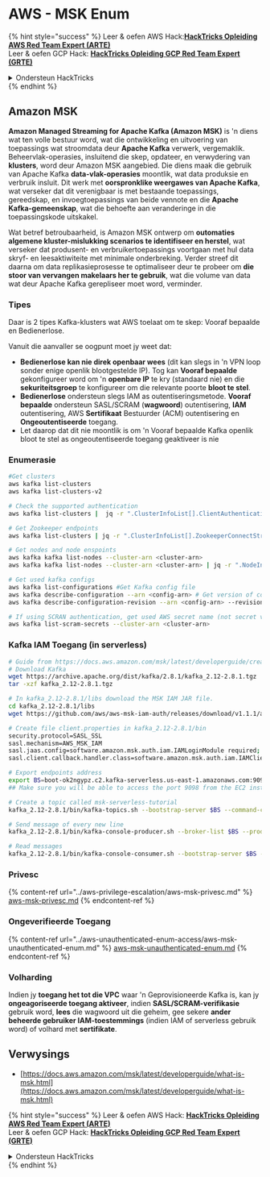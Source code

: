 # AWS - MSK Enum

{% hint style="success" %}
Leer & oefen AWS Hack:<img src="/.gitbook/assets/image.png" alt="" data-size="line">[**HackTricks Opleiding AWS Red Team Expert (ARTE)**](https://training.hacktricks.xyz/courses/arte)<img src="/.gitbook/assets/image.png" alt="" data-size="line">\
Leer & oefen GCP Hack: <img src="/.gitbook/assets/image (2).png" alt="" data-size="line">[**HackTricks Opleiding GCP Red Team Expert (GRTE)**<img src="/.gitbook/assets/image (2).png" alt="" data-size="line">](https://training.hacktricks.xyz/courses/grte)

<details>

<summary>Ondersteun HackTricks</summary>

* Kontroleer die [**inskrywingsplanne**](https://github.com/sponsors/carlospolop)!
* **Sluit aan by die** 💬 [**Discord-groep**](https://discord.gg/hRep4RUj7f) of die [**telegram-groep**](https://t.me/peass) of **volg** ons op **Twitter** 🐦 [**@hacktricks\_live**](https://twitter.com/hacktricks\_live)**.**
* **Deel hacktruuks deur PR's in te dien by die** [**HackTricks**](https://github.com/carlospolop/hacktricks) en [**HackTricks Cloud**](https://github.com/carlospolop/hacktricks-cloud) github-opslag.

</details>
{% endhint %}

## Amazon MSK

**Amazon Managed Streaming for Apache Kafka (Amazon MSK)** is 'n diens wat ten volle bestuur word, wat die ontwikkeling en uitvoering van toepassings wat stroomdata deur **Apache Kafka** verwerk, vergemaklik. Beheervlak-operasies, insluitend die skep, opdateer, en verwydering van **klusters**, word deur Amazon MSK aangebied.
Die diens maak die gebruik van Apache Kafka **data-vlak-operasies** moontlik, wat data produksie en verbruik insluit. Dit werk met **oorspronklike weergawes van Apache Kafka**, wat verseker dat dit verenigbaar is met bestaande toepassings, gereedskap, en invoegtoepassings van beide vennote en die **Apache Kafka-gemeenskap**, wat die behoefte aan veranderinge in die toepassingskode uitskakel.

Wat betref betroubaarheid, is Amazon MSK ontwerp om **outomaties algemene kluster-mislukking scenarios te identifiseer en herstel**, wat verseker dat produsent- en verbruikertoepassings voortgaan met hul data skryf- en leesaktiwiteite met minimale onderbreking. Verder streef dit daarna om data replikasieprosesse te optimaliseer deur te probeer om **die stoor van vervangen makelaars her te gebruik**, wat die volume van data wat deur Apache Kafka gerepliseer moet word, verminder.

### **Tipes**

Daar is 2 tipes Kafka-klusters wat AWS toelaat om te skep: Vooraf bepaalde en Bedienerlose.

Vanuit die aanvaller se oogpunt moet jy weet dat:

* **Bedienerlose kan nie direk openbaar wees** (dit kan slegs in 'n VPN loop sonder enige openlik blootgestelde IP). Tog kan **Vooraf bepaalde** gekonfigureer word om 'n **openbare IP** te kry (standaard nie) en die **sekuriteitsgroep** te konfigureer om die relevante poorte **bloot te stel**.
* **Bedienerlose** ondersteun slegs IAM as outentiseringsmetode. **Vooraf bepaalde** ondersteun SASL/SCRAM (**wagwoord**) outentisering, **IAM** outentisering, AWS **Sertifikaat** Bestuurder (ACM) outentisering en **Ongeoutentiseerde** toegang.
* Let daarop dat dit nie moontlik is om 'n Vooraf bepaalde Kafka openlik bloot te stel as ongeoutentiseerde toegang geaktiveer is nie

### Enumerasie
```bash
#Get clusters
aws kafka list-clusters
aws kafka list-clusters-v2

# Check the supported authentication
aws kafka list-clusters |  jq -r ".ClusterInfoList[].ClientAuthentication"

# Get Zookeeper endpoints
aws kafka list-clusters | jq -r ".ClusterInfoList[].ZookeeperConnectString, .ClusterInfoList[].ZookeeperConnectStringTls"

# Get nodes and node enspoints
aws kafka kafka list-nodes --cluster-arn <cluster-arn>
aws kafka kafka list-nodes --cluster-arn <cluster-arn> | jq -r ".NodeInfoList[].BrokerNodeInfo.Endpoints" # Get endpoints

# Get used kafka configs
aws kafka list-configurations #Get Kafka config file
aws kafka describe-configuration --arn <config-arn> # Get version of config
aws kafka describe-configuration-revision --arn <config-arn> --revision <version> # Get content of config version

# If using SCRAN authentication, get used AWS secret name (not secret value)
aws kafka list-scram-secrets --cluster-arn <cluster-arn>
```
### Kafka IAM Toegang (in serverless)
```bash
# Guide from https://docs.aws.amazon.com/msk/latest/developerguide/create-serverless-cluster.html
# Download Kafka
wget https://archive.apache.org/dist/kafka/2.8.1/kafka_2.12-2.8.1.tgz
tar -xzf kafka_2.12-2.8.1.tgz

# In kafka_2.12-2.8.1/libs download the MSK IAM JAR file.
cd kafka_2.12-2.8.1/libs
wget https://github.com/aws/aws-msk-iam-auth/releases/download/v1.1.1/aws-msk-iam-auth-1.1.1-all.jar

# Create file client.properties in kafka_2.12-2.8.1/bin
security.protocol=SASL_SSL
sasl.mechanism=AWS_MSK_IAM
sasl.jaas.config=software.amazon.msk.auth.iam.IAMLoginModule required;
sasl.client.callback.handler.class=software.amazon.msk.auth.iam.IAMClientCallbackHandler

# Export endpoints address
export BS=boot-ok2ngypz.c2.kafka-serverless.us-east-1.amazonaws.com:9098
## Make sure you will be able to access the port 9098 from the EC2 instance (check VPS, subnets and SG)

# Create a topic called msk-serverless-tutorial
kafka_2.12-2.8.1/bin/kafka-topics.sh --bootstrap-server $BS --command-config client.properties --create --topic msk-serverless-tutorial --partitions 6

# Send message of every new line
kafka_2.12-2.8.1/bin/kafka-console-producer.sh --broker-list $BS --producer.config client.properties --topic msk-serverless-tutorial

# Read messages
kafka_2.12-2.8.1/bin/kafka-console-consumer.sh --bootstrap-server $BS --consumer.config client.properties --topic msk-serverless-tutorial --from-beginning
```
### Privesc

{% content-ref url="../aws-privilege-escalation/aws-msk-privesc.md" %}
[aws-msk-privesc.md](../aws-privilege-escalation/aws-msk-privesc.md)
{% endcontent-ref %}

### Ongeverifieerde Toegang

{% content-ref url="../aws-unauthenticated-enum-access/aws-msk-unauthenticated-enum.md" %}
[aws-msk-unauthenticated-enum.md](../aws-unauthenticated-enum-access/aws-msk-unauthenticated-enum.md)
{% endcontent-ref %}

### Volharding

Indien jy **toegang het tot die VPC** waar 'n Geprovisioneerde Kafka is, kan jy **ongeagoriseerde toegang aktiveer**, indien **SASL/SCRAM-verifikasie** gebruik word, **lees** die wagwoord uit die geheim, gee sekere **ander beheerde gebruiker IAM-toestemmings** (indien IAM of serverless gebruik word) of volhard met **sertifikate**.

## Verwysings

* [https://docs.aws.amazon.com/msk/latest/developerguide/what-is-msk.html](https://docs.aws.amazon.com/msk/latest/developerguide/what-is-msk.html)

{% hint style="success" %}
Leer & oefen AWS Hack: <img src="/.gitbook/assets/image.png" alt="" data-size="line">[**HackTricks Opleiding AWS Red Team Expert (ARTE)**](https://training.hacktricks.xyz/courses/arte)<img src="/.gitbook/assets/image.png" alt="" data-size="line">\
Leer & oefen GCP Hack: <img src="/.gitbook/assets/image (2).png" alt="" data-size="line">[**HackTricks Opleiding GCP Red Team Expert (GRTE)**<img src="/.gitbook/assets/image (2).png" alt="" data-size="line">](https://training.hacktricks.xyz/courses/grte)

<details>

<summary>Ondersteun HackTricks</summary>

* Kontroleer die [**inskrywingsplanne**](https://github.com/sponsors/carlospolop)!
* **Sluit aan by die** 💬 [**Discord-groep**](https://discord.gg/hRep4RUj7f) of die [**telegram-groep**](https://t.me/peass) of **volg** ons op **Twitter** 🐦 [**@hacktricks\_live**](https://twitter.com/hacktricks\_live)**.**
* **Deel hacktruuks deur PR's in te dien by die** [**HackTricks**](https://github.com/carlospolop/hacktricks) en [**HackTricks Cloud**](https://github.com/carlospolop/hacktricks-cloud) github-opslag.

</details>
{% endhint %}
